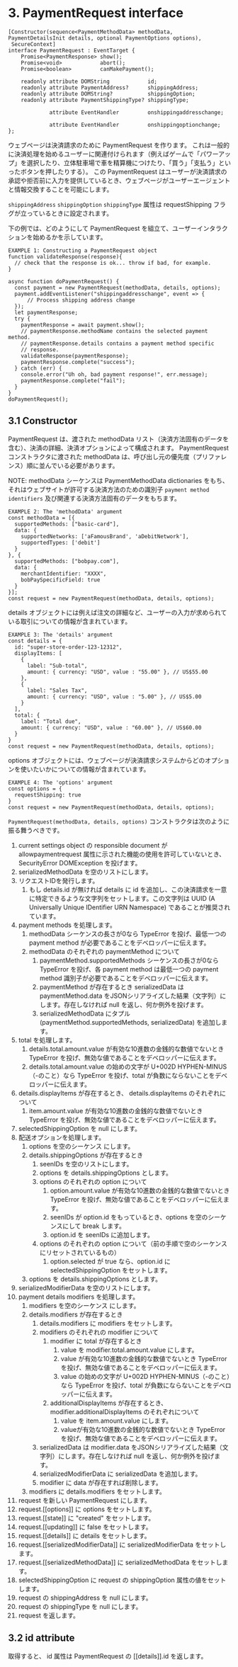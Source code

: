# 3. PaymentRequest interface

```
[Constructor(sequence<PaymentMethodData> methodData, PaymentDetailsInit details, optional PaymentOptions options),
 SecureContext]
interface PaymentRequest : EventTarget {
    Promise<PaymentResponse> show();
    Promise<void>            abort();
    Promise<boolean>         canMakePayment();

    readonly attribute DOMString            id;
    readonly attribute PaymentAddress?      shippingAddress;
    readonly attribute DOMString?           shippingOption;
    readonly attribute PaymentShippingType? shippingType;

             attribute EventHandler         onshippingaddresschange;

             attribute EventHandler         onshippingoptionchange;
};
```

ウェブページは決済請求のために PaymentRequest を作ります。
これは一般的に決済処理を始めるユーザーに関連付けられます（例えばゲームで「パワーアップ」を選択したり、立体駐車場で車を精算機につけたり、「買う」「支払う」といったボタンを押したりする）。
この PaymentRequest はユーザーが決済請求の承認や拒否前に入力を提供しているとき、ウェブページがユーザーエージェントと情報交換することを可能にします。

`shippingAddress` `shippingOption` `shippingType` 属性は requestShipping フラグが立っているときに設定されます。

下の例では、どのようにして PaymentRequest を組立て、ユーザーインタラクションを始めるかを示しています。

```
EXAMPLE 1: Constructing a PaymentRequest object
function validateResponse(response){
  // check that the response is ok... throw if bad, for example.
}

async function doPaymentRequest() {
  const payment = new PaymentRequest(methodData, details, options);
  payment.addEventListener("shippingaddresschange", event => {
      // Process shipping address change
  });
  let paymentResponse;
  try {
    paymentResponse = await payment.show();
    // paymentResponse.methodName contains the selected payment method.
    // paymentResponse.details contains a payment method specific
    // response.
    validateResponse(paymentResponse);
    paymentResponse.complete("success");
  } catch (err) {
    console.error("Uh oh, bad payment response!", err.message);
    paymentResponse.complete("fail");
  }
}
doPaymentRequest();
```

## 3.1 Constructor

PaymentRequest は、渡された methodData リスト（決済方法固有のデータを含む）、決済の詳細、決済オプションによって構成されます。
PaymentRequest コンストラクタに渡された methodData は、呼び出し元の優先度（プリファレンス）順に並んでいる必要があります。

NOTE:
methodData シーケンスは PaymentMethodData dictionaries をもち、それはウェブサイトが許可する決済方法のための識別子 `payment method identifiers` 及び関連する決済方法固有のデータをもちます。

```
EXAMPLE 2: The 'methodData' argument
const methodData = [{
  supportedMethods: ["basic-card"],
  data: {
    supportedNetworks: ['aFamousBrand', 'aDebitNetwork'],
    supportedTypes: ['debit']
  }
}, {
  supportedMethods: ["bobpay.com"],
  data: {
    merchantIdentifier: "XXXX",
    bobPaySpecificField: true
  }
}];
const request = new PaymentRequest(methodData, details, options);
```

details オブジェクトには例えば注文の詳細など、ユーザーの入力が求められている取引についての情報が含まれています。

```
EXAMPLE 3: The 'details' argument
const details = {
  id: "super-store-order-123-12312",
  displayItems: [
    {
      label: "Sub-total",
      amount: { currency: "USD", value : "55.00" }, // US$55.00
    },
    {
      label: "Sales Tax",
      amount: { currency: "USD", value : "5.00" }, // US$5.00
    }
  ],
  total: {
    label: "Total due",
    amount: { currency: "USD", value : "60.00" }, // US$60.00
  }
}
const request = new PaymentRequest(methodData, details, options);
```

options オブジェクトには、ウェブページが決済請求システムからどのオプションを使いたいかについての情報が含まれています。

```
EXAMPLE 4: The 'options' argument
const options = {
  requestShipping: true
}
const request = new PaymentRequest(methodData, details, options);
```

`PaymentRequest(methodData, details, options)` コンストラクタは次のように振る舞うべきです。

1. current settings object の responsible document が allowpaymentrequest 属性に示された機能の使用を許可していないとき、 SecurityError DOMException を投げます。
2. serializedMethodData を空のリストにします。
3. リクエストIDを発行します。
    1. もし details.id が無ければ details に id を追加し、この決済請求を一意に特定できるような文字列をセットします。この文字列は UUID (A Universally Unique IDentifier URN Namespace) であることが推奨されています。
4. payment methods を処理します。
    1. methodData シーケンスの長さが0なら TypeError を投げ、最低一つの payment method が必要であることをデベロッパーに伝えます。
    2. methodData のそれぞれの paymentMethod について
        1. paymentMethod.supportedMethods シーケンスの長さが0なら TypeError を投げ、各 payment method は最低一つの payment method 識別子が必要であることをデベロッパーに伝えます。
        2. paymentMethod が存在するとき serializedData は paymentMethod.data をJSONシリアライズした結果（文字列）にします。存在しなければ null を返し、何か例外を投げます。
        3. serializedMethodData にタプル (paymentMethod.supportedMethods, serializedData) を追加します。
5. total を処理します。
    1. details.total.amount.value が有効な10進数の金銭的な数値でないとき TypeError を投げ、無効な値であることをデベロッパーに伝えます。
    2. details.total.amount.value の始めの文字が U+002D HYPHEN-MINUS（-のこと）なら TypeError を投げ、total が負数にならないことをデベロッパーに伝えます。
6. details.displayItems が存在するとき、 details.displayItems のそれぞれについて
    1. item.amount.value が有効な10進数の金銭的な数値でないとき TypeError を投げ、無効な値であることをデベロッパーに伝えます。
7. selectedShippingOption を null にします。
8. 配送オプションを処理します。
    1. options を空のシーケンス <PaymentShippingOption> にします。
    2. details.shippingOptions が存在するとき
        1. seenIDs を空のリストにします。
        2. options を details.shippingOptions とします。
        3. options のそれぞれの option について
            1. option.amount.value が有効な10進数の金銭的な数値でないとき TypeError を投げ、無効な値であることをデベロッパーに伝えます。
            2. seenIDs が option.id をもっているとき、options を空のシーケンスにして break します。
            3. option.id を seenIDs に追加します。
        4. options のそれぞれの option について（前の手順で空のシーケンスにリセットされているもの）
            1. option.selected が true なら、option.id に selectedShippingOption をセットします。
    3. options を details.shippingOptions とします。
9. serializedModifierData を空のリストにします。
10. payment details modifiers を処理します。
    1. modifiers を空のシーケンス <PaymentDetailsModifier> にします。
    2. details.modifiers が存在するとき
        1. details.modifiers に modifiers をセットします。
        2. modifiers のそれぞれの modifier について
            1. modifier に total が存在するとき
                1. value を modifier.total.amount.value にします。
                2. value が有効な10進数の金銭的な数値でないとき TypeError を投げ、無効な値であることをデベロッパーに伝えます。
                3. value の始めの文字が U+002D HYPHEN-MINUS（-のこと）なら TypeError を投げ、total が負数にならないことをデベロッパーに伝えます。
            2. additionalDisplayItems が存在するとき、 modifier.additionalDisplayItems のそれぞれについて
                1. value を item.amount.value にします。
                2. valueが有効な10進数の金銭的な数値でないとき TypeError を投げ、無効な値であることをデベロッパーに伝えます。
        3. serializedData は modifier.data をJSONシリアライズした結果（文字列）にします。存在しなければ null を返し、何か例外を投げます。
        4. serializedModifierData に serializedData を追加します。
        5. modifier に data が存在すれば削除します。
    3. modifiers に details.modifiers をセットします。
11. request を新しい PaymentRequest にします。
12. request.[[options]] に options をセットします。
13. request.[[state]] に "created" をセットします。
14. request.[[updating]] に false をセットします。
15. request.[[details]] に details をセットします。
16. request.[[serializedModifierData]] に serializedModifierData をセットします。
17. request.[[serializedMethodData]] に serializedMethodData をセットします。
18. selectedShippingOption に request の shippingOption 属性の値をセットします。
19. request の shippingAddress を null にします。
20. request の shippingType を null にします。
21. request を返します。

## 3.2 id attribute

取得すると、 id 属性は PaymentRequest の [[details]].id を返します。
